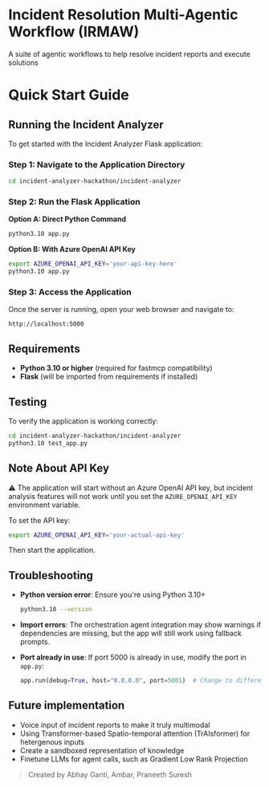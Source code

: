 # Incident Resolution Multi-Agentic Workflow (IRMAW)

A suite of agentic workflows to help resolve incident reports and execute solutions

# Quick Start Guide

## Running the Incident Analyzer

To get started with the Incident Analyzer Flask application:

### Step 1: Navigate to the Application Directory

```bash
cd incident-analyzer-hackathon/incident-analyzer
```

### Step 2: Run the Flask Application

**Option A: Direct Python Command**

```bash
python3.10 app.py
```

**Option B: With Azure OpenAI API Key**

```bash
export AZURE_OPENAI_API_KEY='your-api-key-here'
python3.10 app.py
```

### Step 3: Access the Application

Once the server is running, open your web browser and navigate to:

```
http://localhost:5000
```

## Requirements

- **Python 3.10 or higher** (required for fastmcp compatibility)
- **Flask** (will be imported from requirements if installed)

## Testing

To verify the application is working correctly:

```bash
cd incident-analyzer-hackathon/incident-analyzer
python3.10 test_app.py
```

## Note About API Key

⚠️ The application will start without an Azure OpenAI API key, but incident analysis features will not work until you set the `AZURE_OPENAI_API_KEY` environment variable.

To set the API key:

```bash
export AZURE_OPENAI_API_KEY='your-actual-api-key'
```

Then start the application.

## Troubleshooting

- **Python version error**: Ensure you're using Python 3.10+

  ```bash
  python3.10 --version
  ```

- **Import errors**: The orchestration agent integration may show warnings if dependencies are missing, but the app will still work using fallback prompts.

- **Port already in use**: If port 5000 is already in use, modify the port in `app.py`:
  ```python
  app.run(debug=True, host="0.0.0.0", port=5001)  # Change to different port
  ```

## Future implementation

- Voice input of incident reports to make it truly multimodal
- Using Transformer-based Spatio-temporal attention (TrAIsformer) for hetergenous inputs
- Create a sandboxed representation of knowledge
- Finetune LLMs for agent calls, such as Gradient Low Rank Projection

> Created by Abhay Ganti, Ambar, Praneeth Suresh
